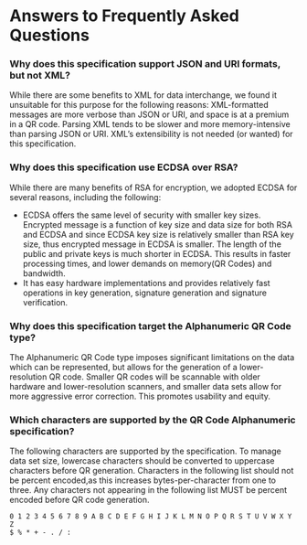 # Answers to Frequently Asked Questions
### Why does this specification support JSON and URI formats, but not XML?
While there are some benefits to XML for data interchange, we found it unsuitable for this purpose for the following reasons: XML-formatted messages are more verbose than JSON or URI, and space is at a premium in a QR code. Parsing XML tends to be slower and more memory-intensive than parsing JSON or URI. XML’s extensibility is not needed (or wanted) for this specification.

### Why does this specification use ECDSA over RSA? 
While there are many benefits of RSA for encryption, we adopted ECDSA for several reasons, including the following: 
 * ECDSA offers the same level of security with smaller key sizes. Encrypted message is a function of key size and data size for both RSA and ECDSA and since ECDSA key size is relatively smaller than RSA key size, thus encrypted message in ECDSA is smaller. The length of the public and private keys is much shorter in ECDSA. This results in faster processing times, and lower demands on memory(QR Codes) and bandwidth. 
 * It has easy hardware implementations and provides relatively fast operations in key generation, signature generation and signature verification.

### Why does this specification target the Alphanumeric QR Code type?
The Alphanumeric QR Code type imposes significant limitations on the data which can be represented, but allows for the generation of a lower-resolution QR code. Smaller QR codes will be scannable with older hardware and lower-resolution scanners, and smaller data sets allow for more aggressive error correction. This promotes usability and equity.

### Which characters are supported by the QR Code Alphanumeric specification?
The following characters are supported by the specification. To manage data set size, lowercase characters should be converted to uppercase characters before QR generation. Characters in the following list should not be percent encoded,as this increases bytes-per-character from one to three. Any characters not appearing in the following list MUST be percent encoded before QR code generation. 

```
0 1 2 3 4 5 6 7 8 9 A B C D E F G H I J K L M N O P Q R S T U V W X Y Z
$ % * + - . / :
```
